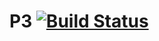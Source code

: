 
# P3 [![Build Status](https://travis-ci.com/KROSF/POO.svg?token=zVqCJjANzyzv4vjnQQ4m&branch=master)](https://travis-ci.com/KROSF/POO)
